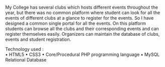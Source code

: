 My College has several clubs which hosts different events throughout the year, but there was no common platform where student can look for all the events of different clubs at a glance to register for the events. So I have designed a common single portal for all the events. On this platform students can browse all the clubs and their corresponding events and can register themselves easily. Organizers can maintain the database of clubs, events and student registration.


Technology used :   
•	HTML5
•	CSS3
•	Core/Procedural PHP programming language
•	MySQL Relational Database
